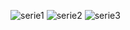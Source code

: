 
![serie1](https://user-images.githubusercontent.com/30559667/103059017-dc9f9900-4571-11eb-8b39-659e9b4a863d.PNG)
![serie2](https://user-images.githubusercontent.com/30559667/103059023-e45f3d80-4571-11eb-83de-c7aeadec2c50.PNG)
![serie3](https://user-images.githubusercontent.com/30559667/103059041-ede8a580-4571-11eb-9a6d-d43fc75c0869.PNG)
